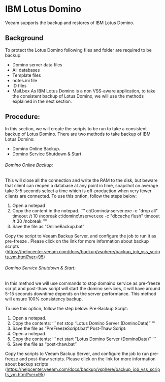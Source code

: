 # IBM Lotus Domino
Veeam supports the backup and restores of IBM Lotus Domino.
## Background
To protect the Lotus Domino following files and folder are required to be backup:
-	Domino server data files
-	All databases
-	Template files
-	notes.ini file
-	ID files
-	Mail.box
As IBM Lotus Domino is a non VSS-aware application, to take the consistent backup of Lotus Domino, we will use the methods explained in the next section.

## Procedure: 
In this section, we will create the scripts to be run to take a consistent backup of Lotus Domino.
There are two methods to take backup of IBM Lotus Domino:
-	Domino Online Backup.
-	Domino Service Shutdown & Start.
###### Domino Online Backup:
This will close all the connection and write the RAM to the disk, but beware that client can reopen a database at any point in time, snapshot on average take 3-5 seconds select a time which is off-production when very fewer clients are connected.
To use this ontion, follow the steps below:
1.	Open a notepad
2.	Copy the content in the notepad.
‘’’’
c:\Domino\nserver.exe -c "drop all"
timeout /t 10 /nobreak
c:\domino\nserver.exe -c "dbcache flush"
timeout /t 30 /nobreak
‘’’’
3.	Save the file as “OnlineBackup.bat”

Copy the script to Veeam Backup Server, and configure the job to run it as pre-freeze . Please click on the link for more information about backup scripts (https://helpcenter.veeam.com/docs/backup/vsphere/backup_job_vss_scripts_vm.html?ver=95) 


###### Domino Service Shutdown & Start:
In this method we will use commands to stop domaino service as pre-freeze script and post-thaw script will start the domino services, it will have around 5-15 seconds downtime depends on the server performance.
This method will ensure 100% consistency backup.

To use this option, follow the step below:
Pre-Backup Script:
1.	Open a notepad.
2.	Copy the contents:
     ‘’’
net stop “Lotus Domino Server (DominoData)”
‘’’
3.	Save the file as “PreFreezeScript.bat”
Post-Thaw Script:
1.	Open a notepad.
2.	Copy the contents:
‘’’
net start "Lotus Domino Server (DominoData)"
‘’’
3.	Save the file as “post-thaw.bat”

Copy the scripts to Veeam Backup Server, and configure the job to run pre-freeze and post-thaw scripts. Please click on the link for more information about backup scripts (https://helpcenter.veeam.com/docs/backup/vsphere/backup_job_vss_scripts_vm.html?ver=95) 

